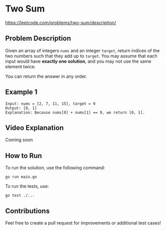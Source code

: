 # Two Sum

https://leetcode.com/problems/two-sum/description/

## Problem Description

Given an array of integers `nums` and an integer `target`, return indices of the two numbers such that they add up to
`target`. You may assume that each input would have **exactly one solution**, and you may not use the same element
twice.

You can return the answer in any order.

## Example 1

```text
Input: nums = [2, 7, 11, 15], target = 9
Output: [0, 1]
Explanation: Because nums[0] + nums[1] == 9, we return [0, 1].
```

## Video Explanation

Coming soon

## How to Run

To run the solution, use the following command:

```shell
go run main.go
```

To run the tests, use:

```shell
go test ./...
```

## Contributions

Feel free to create a pull request for improvements or additional test cases!
